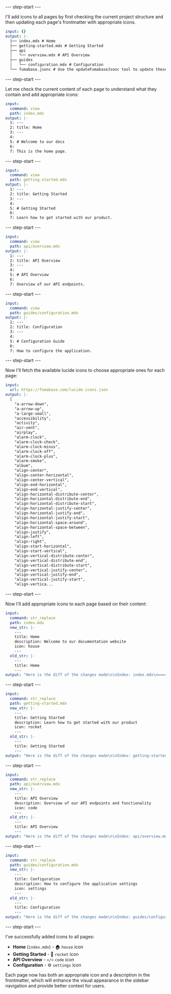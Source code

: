 --- step-start ---

I'll add icons to all pages by first checking the current project structure and then updating each page's frontmatter with appropriate icons.
````yaml tool-getProjectFiles
input: {}
output: |-
  ├── index.mdx # Home
  ├── getting-started.mdx # Getting Started
  ├── api
  │   └── overview.mdx # API Overview
  ├── guides
  │   └── configuration.mdx # Configuration
  └── fumabase.jsonc # Use the updateFumabaseJsonc tool to update these values

````

--- step-start ---

Let me check the current content of each page to understand what they contain and add appropriate icons:
````yaml tool-strReplaceEditor
input:
  command: view
  path: index.mdx
output: |-
  1: ---
  2: title: Home
  3: ---
  4: 
  5: # Welcome to our docs
  6: 
  7: This is the home page.

````

--- step-start ---

````yaml tool-strReplaceEditor
input:
  command: view
  path: getting-started.mdx
output: |-
  1: ---
  2: title: Getting Started
  3: ---
  4: 
  5: # Getting Started
  6: 
  7: Learn how to get started with our product.

````

--- step-start ---

````yaml tool-strReplaceEditor
input:
  command: view
  path: api/overview.mdx
output: |-
  1: ---
  2: title: API Overview
  3: ---
  4: 
  5: # API Overview
  6: 
  7: Overview of our API endpoints.

````

--- step-start ---

````yaml tool-strReplaceEditor
input:
  command: view
  path: guides/configuration.mdx
output: |-
  1: ---
  2: title: Configuration
  3: ---
  4: 
  5: # Configuration Guide
  6: 
  7: How to configure the application.

````

--- step-start ---

Now I'll fetch the available lucide icons to choose appropriate ones for each page:
````yaml tool-fetchUrl
input:
  url: https://fumabase.com/lucide-icons.json
output: |-
  [
    "a-arrow-down",
    "a-arrow-up",
    "a-large-small",
    "accessibility",
    "activity",
    "air-vent",
    "airplay",
    "alarm-clock",
    "alarm-clock-check",
    "alarm-clock-minus",
    "alarm-clock-off",
    "alarm-clock-plus",
    "alarm-smoke",
    "album",
    "align-center",
    "align-center-horizontal",
    "align-center-vertical",
    "align-end-horizontal",
    "align-end-vertical",
    "align-horizontal-distribute-center",
    "align-horizontal-distribute-end",
    "align-horizontal-distribute-start",
    "align-horizontal-justify-center",
    "align-horizontal-justify-end",
    "align-horizontal-justify-start",
    "align-horizontal-space-around",
    "align-horizontal-space-between",
    "align-justify",
    "align-left",
    "align-right",
    "align-start-horizontal",
    "align-start-vertical",
    "align-vertical-distribute-center",
    "align-vertical-distribute-end",
    "align-vertical-distribute-start",
    "align-vertical-justify-center",
    "align-vertical-justify-end",
    "align-vertical-justify-start",
    "align-vertica...

````

--- step-start ---

Now I'll add appropriate icons to each page based on their content:
````yaml tool-strReplaceEditor
input:
  command: str_replace
  path: index.mdx
  new_str: |-
    ---
    title: Home
    description: Welcome to our documentation website
    icon: house
    ---
  old_str: |-
    ---
    title: Home
    ---
output: "Here is the diff of the changes made\n\nIndex: index.mdx\n===================================================================\n--- index.mdx\t\n+++ index.mdx\t\n@@ -1,6 +1,8 @@\n ---\n title: Home\n+description: Welcome to our documentation website\n+icon: house\n ---\n \n # Welcome to our docs\n \n"

````

--- step-start ---

````yaml tool-strReplaceEditor
input:
  command: str_replace
  path: getting-started.mdx
  new_str: |-
    ---
    title: Getting Started
    description: Learn how to get started with our product
    icon: rocket
    ---
  old_str: |-
    ---
    title: Getting Started
    ---
output: "Here is the diff of the changes made\n\nIndex: getting-started.mdx\n===================================================================\n--- getting-started.mdx\t\n+++ getting-started.mdx\t\n@@ -1,6 +1,8 @@\n ---\n title: Getting Started\n+description: Learn how to get started with our product\n+icon: rocket\n ---\n \n # Getting Started\n \n"

````

--- step-start ---

````yaml tool-strReplaceEditor
input:
  command: str_replace
  path: api/overview.mdx
  new_str: |-
    ---
    title: API Overview
    description: Overview of our API endpoints and functionality
    icon: code
    ---
  old_str: |-
    ---
    title: API Overview
    ---
output: "Here is the diff of the changes made\n\nIndex: api/overview.mdx\n===================================================================\n--- api/overview.mdx\t\n+++ api/overview.mdx\t\n@@ -1,6 +1,8 @@\n ---\n title: API Overview\n+description: Overview of our API endpoints and functionality\n+icon: code\n ---\n \n # API Overview\n \n"

````

--- step-start ---

````yaml tool-strReplaceEditor
input:
  command: str_replace
  path: guides/configuration.mdx
  new_str: |-
    ---
    title: Configuration
    description: How to configure the application settings
    icon: settings
    ---
  old_str: |-
    ---
    title: Configuration
    ---
output: "Here is the diff of the changes made\n\nIndex: guides/configuration.mdx\n===================================================================\n--- guides/configuration.mdx\t\n+++ guides/configuration.mdx\t\n@@ -1,6 +1,8 @@\n ---\n title: Configuration\n+description: How to configure the application settings\n+icon: settings\n ---\n \n # Configuration Guide\n \n"

````

--- step-start ---

I've successfully added icons to all pages:

- **Home** (`index.mdx`) - 🏠 `house` icon
- **Getting Started** - 🚀 `rocket` icon  
- **API Overview** - `</>` `code` icon
- **Configuration** - ⚙️ `settings` icon

Each page now has both an appropriate icon and a description in the frontmatter, which will enhance the visual appearance in the sidebar navigation and provide better context for users.